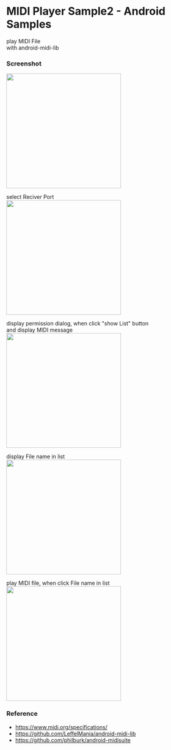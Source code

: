 MIDI Player Sample2  - Android Samples
===============

play MIDI File <br/>
with android-midi-lib <br/>


### Screenshot <br/>
<image src="https://raw.githubusercontent.com/ohwada/Android_Samples/master/MidiPlayerSample2/screenshot/screenshot_midi_player_main.png" width="300" /><br/>

select Reciver Port<br/>
<image src="https://raw.githubusercontent.com/ohwada/Android_Samples/master/MidiPlayerSample2/screenshot/screenshot_midi_player_port.png" width="300" /><br/>

display permission dialog, when click "show List" button <br/>
and display MIDI message <br/>
<image src="https://raw.githubusercontent.com/ohwada/Android_Samples/master/MidiPlayerSample2/screenshot/screenshot_midi_player_dialog.png" width="300" /><br/>

display File name in list <br/>
<image src="https://raw.githubusercontent.com/ohwada/Android_Samples/master/MidiPlayerSample2/screenshot/screenshot_midi_player_list.png" width="300" /><br/>

play MIDI file, when click File name in list <br/>
<image src="https://raw.githubusercontent.com/ohwada/Android_Samples/master/MidiPlayerSample2/screenshot/screenshot_midi_player_play.png" width="300" /><br/>


### Reference <br/>
* https://www.midi.org/specifications/
* https://github.com/LeffelMania/android-midi-lib
* https://github.com/philburk/android-midisuite

